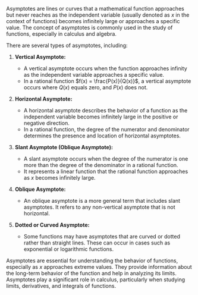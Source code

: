 Asymptotes are lines or curves that a mathematical function approaches but never reaches as the independent variable (usually denoted as $x$ in the context of functions) becomes infinitely large or approaches a specific value. The concept of asymptotes is commonly used in the study of functions, especially in calculus and algebra.

There are several types of asymptotes, including:

1. **Vertical Asymptote:**
   - A vertical asymptote occurs when the function approaches infinity as the independent variable approaches a specific value.
   - In a rational function $f(x) = \frac{P(x)}{Q(x)}$, a vertical asymptote occurs where $Q(x)$ equals zero, and $P(x)$ does not.

2. **Horizontal Asymptote:**
   - A horizontal asymptote describes the behavior of a function as the independent variable becomes infinitely large in the positive or negative direction.
   - In a rational function, the degree of the numerator and denominator determines the presence and location of horizontal asymptotes.

3. **Slant Asymptote (Oblique Asymptote):**
   - A slant asymptote occurs when the degree of the numerator is one more than the degree of the denominator in a rational function.
   - It represents a linear function that the rational function approaches as $x$ becomes infinitely large.

4. **Oblique Asymptote:**
   - An oblique asymptote is a more general term that includes slant asymptotes. It refers to any non-vertical asymptote that is not horizontal.

5. **Dotted or Curved Asymptote:**
   - Some functions may have asymptotes that are curved or dotted rather than straight lines. These can occur in cases such as exponential or logarithmic functions.

Asymptotes are essential for understanding the behavior of functions, especially as $x$ approaches extreme values. They provide information about the long-term behavior of the function and help in analyzing its limits. Asymptotes play a significant role in calculus, particularly when studying limits, derivatives, and integrals of functions.